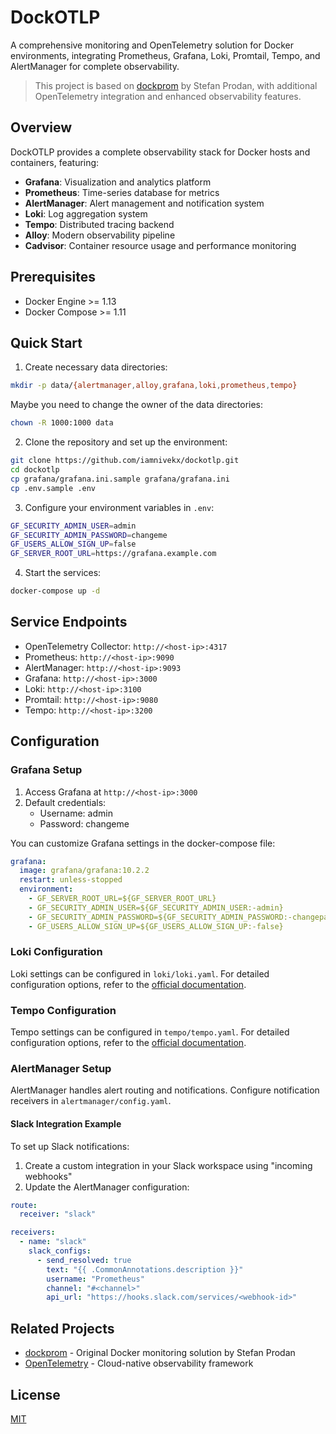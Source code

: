 # DockOTLP

A comprehensive monitoring and OpenTelemetry solution for Docker environments, integrating Prometheus, Grafana, Loki, Promtail, Tempo, and AlertManager for complete observability.

> This project is based on [dockprom](https://github.com/stefanprodan/dockprom) by Stefan Prodan, with additional OpenTelemetry integration and enhanced observability features.

## Overview

DockOTLP provides a complete observability stack for Docker hosts and containers, featuring:

- **Grafana**: Visualization and analytics platform
- **Prometheus**: Time-series database for metrics
- **AlertManager**: Alert management and notification system
- **Loki**: Log aggregation system
- **Tempo**: Distributed tracing backend
- **Alloy**: Modern observability pipeline
- **Cadvisor**: Container resource usage and performance monitoring

## Prerequisites

- Docker Engine >= 1.13
- Docker Compose >= 1.11

## Quick Start

1. Create necessary data directories:
```bash
mkdir -p data/{alertmanager,alloy,grafana,loki,prometheus,tempo}
```

Maybe you need to change the owner of the data directories:
```bash
chown -R 1000:1000 data
```

2. Clone the repository and set up the environment:
```bash
git clone https://github.com/iamnivekx/dockotlp.git
cd dockotlp
cp grafana/grafana.ini.sample grafana/grafana.ini
cp .env.sample .env
```

3. Configure your environment variables in `.env`:
```bash
GF_SECURITY_ADMIN_USER=admin
GF_SECURITY_ADMIN_PASSWORD=changeme
GF_USERS_ALLOW_SIGN_UP=false
GF_SERVER_ROOT_URL=https://grafana.example.com
```

4. Start the services:
```bash
docker-compose up -d
```

## Service Endpoints

- OpenTelemetry Collector: `http://<host-ip>:4317`
- Prometheus: `http://<host-ip>:9090`
- AlertManager: `http://<host-ip>:9093`
- Grafana: `http://<host-ip>:3000`
- Loki: `http://<host-ip>:3100`
- Promtail: `http://<host-ip>:9080`
- Tempo: `http://<host-ip>:3200`

## Configuration

### Grafana Setup

1. Access Grafana at `http://<host-ip>:3000`
2. Default credentials:
   - Username: admin
   - Password: changeme

You can customize Grafana settings in the docker-compose file:

```yaml
grafana:
  image: grafana/grafana:10.2.2
  restart: unless-stopped
  environment:
    - GF_SERVER_ROOT_URL=${GF_SERVER_ROOT_URL}
    - GF_SECURITY_ADMIN_USER=${GF_SECURITY_ADMIN_USER:-admin}
    - GF_SECURITY_ADMIN_PASSWORD=${GF_SECURITY_ADMIN_PASSWORD:-changepass}
    - GF_USERS_ALLOW_SIGN_UP=${GF_USERS_ALLOW_SIGN_UP:-false}
```

### Loki Configuration

Loki settings can be configured in `loki/loki.yaml`. For detailed configuration options, refer to the [official documentation](https://grafana.com/docs/loki/latest/configure/examples/).

### Tempo Configuration

Tempo settings can be configured in `tempo/tempo.yaml`. For detailed configuration options, refer to the [official documentation](https://grafana.com/docs/tempo/latest/configuration/manifest/).

### AlertManager Setup

AlertManager handles alert routing and notifications. Configure notification receivers in `alertmanager/config.yaml`.

#### Slack Integration Example

To set up Slack notifications:

1. Create a custom integration in your Slack workspace using "incoming webhooks"
2. Update the AlertManager configuration:

```yaml
route:
  receiver: "slack"

receivers:
  - name: "slack"
    slack_configs:
      - send_resolved: true
        text: "{{ .CommonAnnotations.description }}"
        username: "Prometheus"
        channel: "#<channel>"
        api_url: "https://hooks.slack.com/services/<webhook-id>"
```

## Related Projects

- [dockprom](https://github.com/stefanprodan/dockprom) - Original Docker monitoring solution by Stefan Prodan
- [OpenTelemetry](https://github.com/open-telemetry) - Cloud-native observability framework

## License

[MIT](LICENSE)
